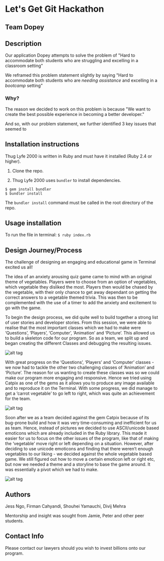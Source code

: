 # Let's Get Git Hackathon

## Team Dopey

## Description

Our application Dopey attempts to solve the problem of
"Hard to accommodate both students who are struggling and excelling in a classroom setting"

We reframed this problem statement slightly by saying
"Hard to accommodate both students who are *needing assistance* and excelling in a *bootcamp* setting"

### Why?

The reason we decided to work on this problem is because "We want to create the best possible experience in becoming a better developer."

And so, with our problem statement, we further identified 3 key issues that seemed to

## Installation instructions

Thug Lyfe 2000 is written in Ruby and must have it installed (Ruby 2.4 or higher).

1. Clone the repo.

2. Thug Lyfe 2000 uses ```bundler``` to install dependencies.
```
$ gem install bundler
$ bundler install
```
The ```bundler install``` command must be called in the root directory of the repo.

## Usage installation

To run the file in terminal: ```$ ruby index.rb```

## Design Journey/Process

The challenge of designing an engaging and educational game in Terminal excited us all!

The idea of an anxiety arousing quiz game came to mind with an original theme of vegetables. Players were to choose from an option of vegetables, which vegetable they disliked the most. Players then would be chased by the vegetable, with their only chance to get away dependant on getting the correct answers to a vegetable themed trivia. This was then to be complemented with the use of a timer to add the anxiety and excitement to go with the game.

To begin the design process, we did quite well to build together a strong list of user stories and developer stories. From this session, we were able to realise that the most important classes which we had to make were ‘Questions’, ‘Players’, ‘Computer’, ‘Animation’ and ‘Picture’. This allowed us to build a skeleton code for our program. So as a team, we split up and began creating the different Classes and debugging the resulting issues.

![alt tag](https://github.com/Firmanc/CFA-Thug-Lyfe/blob/master/images/classes.png)

With great progress on the ‘Questions’, ‘Players’ and ‘Computer’ classes - we now had to tackle the other two challenging classes of ‘Animation’ and ‘Picture’. The reason for us wanting to create these classes was so we could make our program more engaging and responsive. Hence we tried using Catpix as one of the gems as it allows you to produce any image available and to reproduce it on the Terminal. With some progress, we did manage to get a ‘carrot vegetable’ to go left to right, which was quite an achievement for the team.

![alt tag](https://github.com/Firmanc/CFA-Thug-Lyfe/blob/master/images/carrot.png)

Soon after we as a team decided against the gem Catpix because of its bug-prone build and how it was very time-consuming and inefficient for us as team. Hence, instead of pictures we decided to use ASCII/unicode based emoticons which are already included in the Ruby library. This made it easier for us to focus on the other issues of the program, like that of making the ‘vegetable’ move right or left depending on a situation. However, after deciding to use unicode emoticons and finding that there weren’t enough vegetables to our liking - we decided against the whole vegetable based game. We still figured out how to move a certain emoticon left or right etc, but now we needed a theme and a storyline to base the game around. It was essentially a pivot which we had to make.

![alt tag](https://github.com/Firmanc/CFA-Thug-Lyfe/blob/master/images/thuglife.png)

## Authors
Jess Ngo, Firman Cahyandi, Shouhei Yamauchi, Divij Mehra

Mentorship and insight was sought from Jamie, Peter and other peer students.

## Contact Info

Please contact our lawyers should you wish to invest billions onto our program.
